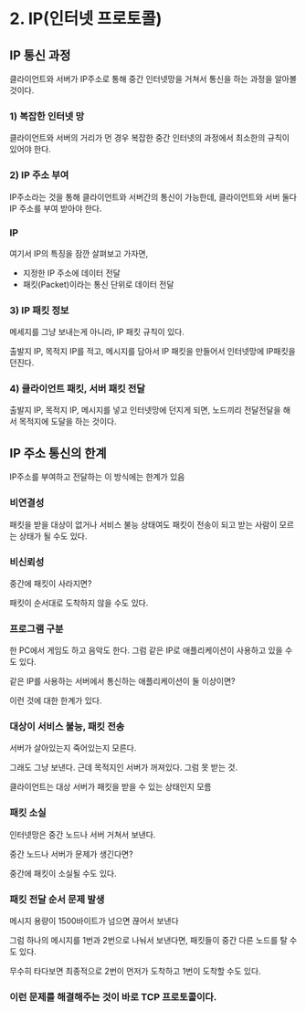# 2. IP(인터넷 프로토콜)

## IP 통신 과정

클라이언트와 서버가 IP주소로 통해 중간 인터넷망을 거쳐서 통신을 하는 과정을 알아볼 것이다.

### 1) 복잡한 인터넷 망

클라이언트와 서버의 거리가 먼 경우 복잡한 중간 인터넷의 과정에서 최소한의 규칙이 있어야 한다.

### 2) IP 주소 부여

IP주소라는 것을 통해 클라이언트와 서버간의 통신이 가능한데, 클라이언트와 서버 둘다 IP 주소를 부여 받아야 한다.

### IP

여기서 IP의 특징을 잠깐 살펴보고 가자면,

- 지정한 IP 주소에 데이터 전달
- 패킷(Packet)이라는 통신 단위로 데이터 전달

### 3) IP 패킷 정보

메세지를 그냥 보내는게 아니라, IP 패킷 규칙이 있다.

출발지 IP, 목적지 IP를 적고, 메시지를 담아서 IP 패킷을 만들어서 인터넷망에 IP패킷을 던진다.

### 4) 클라이언트 패킷, 서버 패킷 전달

출발지 IP, 목적지 IP, 메시지를 넣고 인터넷망에 던지게 되면, 노드끼리 전달전달을 해서 목적지에 도달을 하는 것이다.

## IP 주소 통신의 한계

IP주소를 부여하고 전달하는 이 방식에는 한계가 있음

### 비연결성

패킷을 받을 대상이 없거나 서비스 불능 상태여도 패킷이 전송이 되고 받는 사람이 모르는 상태가 될 수도 있다.

### 비신뢰성

중간에 패킷이 사라지면?

패킷이 순서대로 도착하지 않을 수도 있다.

### 프로그램 구분

한 PC에서 게임도 하고 음악도 한다. 그럼 같은 IP로 애플리케이션이 사용하고 있을 수도 있다.

같은 IP를 사용하는 서버에서 통신하는 애플리케이션이 둘 이상이면?

이런 것에 대한 한계가 있다.

### 대상이 서비스 불능, 패킷 전송

서버가 살아있는지 죽어있는지 모른다.

그래도 그냥 보낸다. 근데 목적지인 서버가 꺼져있다. 그럼 못 받는 것.

클라이언트는 대상 서버가 패킷을 받을 수 있는 상태인지 모름

### 패킷 소실

인터넷망은 중간 노드나 서버 거쳐서 보낸다.

중간 노드나 서버가 문제가 생긴다면? 

중간에 패킷이 소실될 수도 있다.

### 패킷 전달 순서 문제 발생

메시지 용량이 1500바이트가 넘으면 끊어서 보낸다

그럼 하나의 메시지를 1번과 2번으로 나눠서 보낸다면, 패킷들이 중간 다른 노드를 탈 수도 있다.

무수히 타다보면 최종적으로 2번이 먼저가 도착하고 1번이 도착할 수도 있다.

### 이런 문제를 해결해주는 것이 바로 TCP 프로토콜이다.
